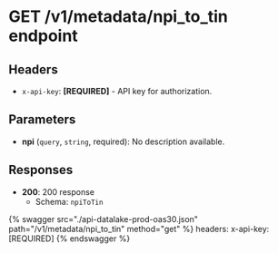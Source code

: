 # GET /v1/metadata/npi_to_tin endpoint

## Headers

- `x-api-key`: **[REQUIRED]** - API key for authorization.

## Parameters

- **npi** (`query`, `string`, required): No description available.

## Responses

- **200**: 200 response
  - Schema: `npiToTin`


{% swagger src="./api-datalake-prod-oas30.json" path="/v1/metadata/npi_to_tin" method="get" %}
  headers:
    x-api-key: [REQUIRED]
{% endswagger %}

